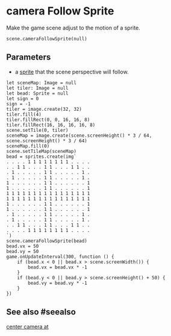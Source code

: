 # camera Follow Sprite

Make the game scene adjust to the motion of a sprite.

```sig
scene.cameraFollowSprite(null)
```

## Parameters

* a [sprite](/types/sprite) that the scene perspective will follow.

```sim
let sceneMap: Image = null
let tiler: Image = null
let bead: Sprite = null
let sign = 0
sign = -1
tiler = image.create(32, 32)
tiler.fill(4)
tiler.fillRect(0, 0, 16, 16, 8)
tiler.fillRect(16, 16, 16, 16, 8)
scene.setTile(0, tiler)
sceneMap = image.create(scene.screenHeight() * 3 / 64, scene.screenHeight() * 3 / 64)
sceneMap.fill(0)
scene.setTileMap(sceneMap)
bead = sprites.create(img`
. . . . 1 1 1 1 1 1 1 1 . . . . 
. . 1 1 . . . 1 1 . . . 1 1 . . 
. 1 . . . . . 1 1 . . . . . 1 . 
. 1 . . . . . 1 1 . . . . . 1 . 
1 . . . . . . 1 1 . . . . . . 1 
1 . . . . . . 1 1 . . . . . . 1 
1 1 1 1 1 1 1 1 1 1 1 1 1 1 1 1 
1 1 1 1 1 1 1 1 1 1 1 1 1 1 1 1 
1 . . . . . . 1 1 . . . . . . 1 
1 . . . . . . 1 1 . . . . . . 1 
. 1 . . . . . 1 1 . . . . . 1 . 
. 1 . . . . . 1 1 . . . . . 1 . 
. . 1 1 . . . 1 1 . . . 1 1 . . 
. . . . 1 1 1 1 1 1 1 1 . . . . 
`)
scene.cameraFollowSprite(bead)
bead.vx = 50
bead.vy = 50
game.onUpdateInterval(300, function () {
    if (bead.x < 0 || bead.x > scene.screenWidth()) {
        bead.vx = bead.vx * -1
    }
    if (bead.y < 0 || bead.y > scene.screenHeight() + 50) {
        bead.vy = bead.vy * -1
    }
})
```

## See also #seealso

[center camera at](/reference/scene/center-camera-at)